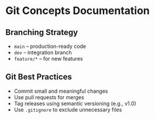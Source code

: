 # Git Concepts Documentation

## Branching Strategy
- `main` – production-ready code
- `dev` – integration branch
- `feature/*` – for new features

## Git Best Practices
- Commit small and meaningful changes
- Use pull requests for merges
- Tag releases using semantic versioning (e.g., v1.0)
- Use `.gitignore` to exclude unnecessary files
